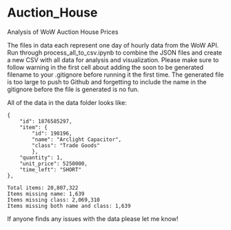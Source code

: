 # Auction_House
Analysis of WoW Auction House Prices

The files in data each represent one day of hourly data from the WoW API. Run through 
process_all_to_csv.ipynb to combine the JSON files and create a new CSV
with all data for analysis and visualization. Please make sure to follow warning
in the first cell about adding the soon to be generated filename to your
.gitignore before running it the first time. The generated file is too large to
push to Github and forgetting to include the name in the gitignore before the file 
is generated is no fun.

All of the data in the data folder looks like:

```
{
    "id": 1876585297,
    "item": {
        "id": 198196,
        "name": "Arclight Capacitor",
        "class": "Trade Goods"
        },
    "quantity": 1,
    "unit_price": 5250000,
    "time_left": "SHORT"
},
```
```
Total items: 20,807,322
Items missing name: 1,639
Items missing class: 2,069,310
Items missing both name and class: 1,639
```

If anyone finds any issues with the data please let me know!